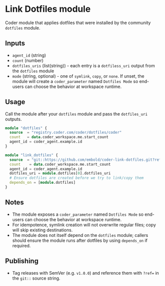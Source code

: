 # Link Dotfiles module

Coder module that applies dotfiles that were installed by the community `dotfiles` module.

## Inputs

- `agent_id` (string)
- `count` (number)
- `dotfiles_uris` (list(string)) - each entry is a `dotfiless_uri` output from the `dotfiles` module
- `mode` (string, optional) - one of `symlink`, `copy`, or `none`. If unset, the module will create a `coder_parameter` named `Dotfiles Mode` so end-users can choose the behavior at workspace runtime.

## Usage

Call the module after your `dotfiles` module and pass the `dotfiles_uri` outputs.

```terraform
module "dotfiles" {
  source  = "registry.coder.com/coder/dotfiles/coder"
  count   = data.coder_workspace.me.start_count
  agent_id = coder_agent.example.id
}

module "link_dotfiles" {
  source  = "git::https://github.com/embold/coder-link-dotfiles.git?ref=v1.0.0"
  count    = data.coder_workspace.me.start_count
  agent_id = coder_agent.example.id
  dotfiles_uri = module.dotfiles[0].dotfiles_uri
  # Ensure dotfiles are created before we try to link/copy them
  depends_on = [module.dotfiles]
}
```


## Notes

- The module exposes a `coder_parameter` named `Dotfiles Mode` so end-users can choose the behavior at workspace runtime.
- For idempotence, symlink creation will not overwrite regular files; copy will skip existing destinations.
- The module does not itself depend on the `dotfiles` module; callers should ensure the module runs after dotfiles by using `depends_on` if required.

## Publishing

- Tag releases with SemVer (e.g. `v1.0.0`) and reference them with `?ref=` in the `git::` source string.
